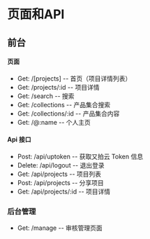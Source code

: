 # 页面和API

## 前台

#### 页面

- Get: /[projects] -- 首页（项目详情列表）
- Get: /projects/:id -- 项目详情
- Get: /search -- 搜索
- Get: /collections -- 产品集合搜索
- Get: /collections/:id -- 产品集合内容
- Get: /@:name -- 个人主页

#### Api 接口

- Post: /api/uptoken -- 获取又拍云 Token 信息
- Delete: /api/logout -- 退出登录
- Get: /api/projects --  项目列表
- Post: /api/projects --  分享项目
- Get: /api/projects/:id --  项目详情

### 后台管理
- Get: /manage -- 审核管理页面
